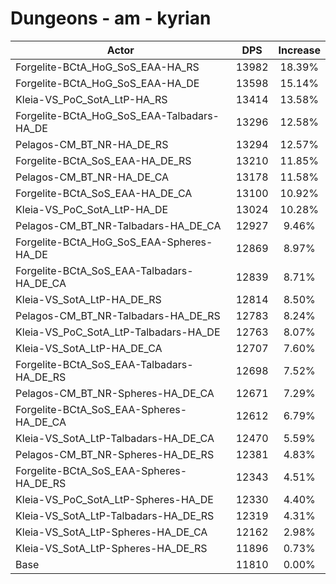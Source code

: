 # Dungeons - am - kyrian
| Actor | DPS | Increase |
|---|:---:|:---:|
|Forgelite-BCtA_HoG_SoS_EAA-HA_RS|13982|18.39%|
|Forgelite-BCtA_HoG_SoS_EAA-HA_DE|13598|15.14%|
|Kleia-VS_PoC_SotA_LtP-HA_RS|13414|13.58%|
|Forgelite-BCtA_HoG_SoS_EAA-Talbadars-HA_DE|13296|12.58%|
|Pelagos-CM_BT_NR-HA_DE_RS|13294|12.57%|
|Forgelite-BCtA_SoS_EAA-HA_DE_RS|13210|11.85%|
|Pelagos-CM_BT_NR-HA_DE_CA|13178|11.58%|
|Forgelite-BCtA_SoS_EAA-HA_DE_CA|13100|10.92%|
|Kleia-VS_PoC_SotA_LtP-HA_DE|13024|10.28%|
|Pelagos-CM_BT_NR-Talbadars-HA_DE_CA|12927|9.46%|
|Forgelite-BCtA_HoG_SoS_EAA-Spheres-HA_DE|12869|8.97%|
|Forgelite-BCtA_SoS_EAA-Talbadars-HA_DE_CA|12839|8.71%|
|Kleia-VS_SotA_LtP-HA_DE_RS|12814|8.50%|
|Pelagos-CM_BT_NR-Talbadars-HA_DE_RS|12783|8.24%|
|Kleia-VS_PoC_SotA_LtP-Talbadars-HA_DE|12763|8.07%|
|Kleia-VS_SotA_LtP-HA_DE_CA|12707|7.60%|
|Forgelite-BCtA_SoS_EAA-Talbadars-HA_DE_RS|12698|7.52%|
|Pelagos-CM_BT_NR-Spheres-HA_DE_CA|12671|7.29%|
|Forgelite-BCtA_SoS_EAA-Spheres-HA_DE_CA|12612|6.79%|
|Kleia-VS_SotA_LtP-Talbadars-HA_DE_CA|12470|5.59%|
|Pelagos-CM_BT_NR-Spheres-HA_DE_RS|12381|4.83%|
|Forgelite-BCtA_SoS_EAA-Spheres-HA_DE_RS|12343|4.51%|
|Kleia-VS_PoC_SotA_LtP-Spheres-HA_DE|12330|4.40%|
|Kleia-VS_SotA_LtP-Talbadars-HA_DE_RS|12319|4.31%|
|Kleia-VS_SotA_LtP-Spheres-HA_DE_CA|12162|2.98%|
|Kleia-VS_SotA_LtP-Spheres-HA_DE_RS|11896|0.73%|
|Base|11810|0.00%|
